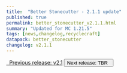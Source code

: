 ```yaml
---
title:  "Better Stonecutter - 2.1.1 update"
published: true
permalink: better_stonecutter_v2.1.1.html
summary: "Updated for MC 1.21.5"
tags: [news,changelog,recyclecraft]
datapack: better_stonecutter
changelog: v2.1.1
---
```


<div class="btn-group">
    <a href="better_stonecutter_v2.1.html" role="button" class="btn btn-primary"><i class="fa fa-caret-left"></i>&nbsp; Previous release: v2.1</a>
    <button role="button" class="btn btn-default disabled">Next release: TBR &nbsp;<i class="fa fa-caret-right"></i> </button>
</div>